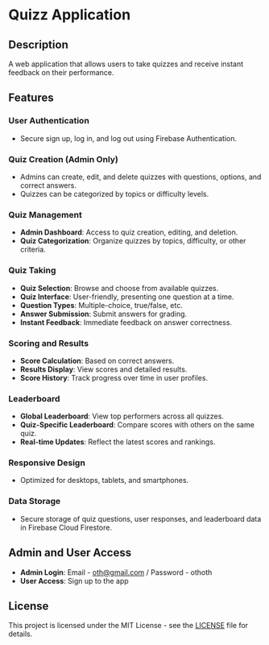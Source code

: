 # Quizz Application

## Description
A web application that allows users to take quizzes and receive instant feedback on their performance.

## Features

### User Authentication
- Secure sign up, log in, and log out using Firebase Authentication.

### Quiz Creation (Admin Only)
- Admins can create, edit, and delete quizzes with questions, options, and correct answers.
- Quizzes can be categorized by topics or difficulty levels.

### Quiz Management
- **Admin Dashboard**: Access to quiz creation, editing, and deletion.
- **Quiz Categorization**: Organize quizzes by topics, difficulty, or other criteria.

### Quiz Taking
- **Quiz Selection**: Browse and choose from available quizzes.
- **Quiz Interface**: User-friendly, presenting one question at a time.
- **Question Types**: Multiple-choice, true/false, etc.
- **Answer Submission**: Submit answers for grading.
- **Instant Feedback**: Immediate feedback on answer correctness.

### Scoring and Results
- **Score Calculation**: Based on correct answers.
- **Results Display**: View scores and detailed results.
- **Score History**: Track progress over time in user profiles.

### Leaderboard
- **Global Leaderboard**: View top performers across all quizzes.
- **Quiz-Specific Leaderboard**: Compare scores with others on the same quiz.
- **Real-time Updates**: Reflect the latest scores and rankings.

### Responsive Design
- Optimized for desktops, tablets, and smartphones.

### Data Storage
- Secure storage of quiz questions, user responses, and leaderboard data in Firebase Cloud Firestore.

## Admin and User Access
- **Admin Login**: Email - oth@gmail.com / Password - othoth
- **User Access**: Sign up to the app

## License

This project is licensed under the MIT License - see the [LICENSE](LICENSE) file for details.
